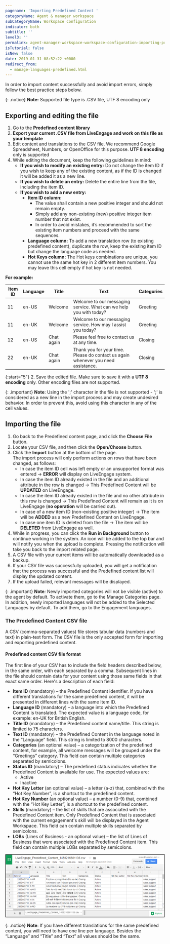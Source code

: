 ```yaml
---
pagename: 'Importing Predefined Content '
categoryName: Agent & manager workspace
subCategoryName: Workspace configuration
indicator: both
subtitle: ''
level3: ''
permalink: agent-manager-workspace-workspace-configuration-importing-predefined-content.html
isTutorial: false
isNew: false
date: 2019-01-31 08:52:22 +0000
redirect_from:
  - manage-languages-predefined.html
---
```

In order to import content successfully and avoid import errors, simply follow the best practice steps below.

{: .notice}
**Note:** Supported file type is .CSV file, UTF 8 encoding only

## Exporting and editing the file

1. Go to the **Predefined content library**
2. **Export your current .CSV file from LiveEngage and work on this file      as your template**
3. Edit content and translations to the CSV file. We recommend Google Spreadsheet, Numbers, or OpenOffice for this purpose. **UTF 8 encoding** only is supported
4. While editing the document, keep the following guidelines in mind:
   * **If you wish to modify an existing entry:** Do not change the item ID if you wish to keep any of the existing content, as if the ID is changed it will be added it as a new line.
   * **If you wish to delete an entry:** Delete the entire line from the file, including the item ID.
   * **If you wish to add a new entry:**
     * **Item ID column:**
       * The value shall contain a new positive integer and should not remain empty.
       * Simply add any non-existing (new) positive integer item number that not exist.
       * In order to avoid mistakes, it’s recommended to sort the existing item numbers and proceed with the same sequences.
     * **Language column:** To add a new translation row (to existing predefined content), duplicate the row, keep the existing item ID but change the language code as needed.
     * **Hot Keys column:** The Hot keys combinations are unique, you cannot use the same hot key in 2 different item numbers. You may leave this cell empty if hot key is not needed.

**For example:**

| Item ID | Language | Title | Text | Categories |
| --- | --- | --- | --- | --- |
| 11 | en-US | Welcome | Welcome to our messaging service.    What can we help you with today? | Greeting |
| 11 | en-UK | Welcome | Welcome to our messaging service.    How may I assist you today? | Greeting |
| 12 | en-US | Chat again | Please feel free to contact us at any time. | Closing |
| 22 | en-UK | Chat again | Thank you for your time.    Please do contact us again whenever you need assistance. | Closing |

{:start="5"}
2\. Save the edited file. Make sure to save it with a **UTF 8 encoding** only. Other encoding files are not supported.

{: .important}
**Note**: Using the ';' character in the file is not supported - ';' is considered as a new line in the import process and may create undesired behavior. In order to prevent this, avoid using this character in any of the cell values.

## Importing the file

1. Go back to the Predefined content page, and click the **Choose File**      button.
2. Locate your CSV file, and then click the **Open/Choose** button.
3. Click the **Import** button at the bottom of the page.  
   The import process will only perform actions on rows that have been      changed, as follows:
   * In case the item ID cell was left empty or an unsupported format was entered -> **ERROR** will display on LiveEngage system.
   * In case the item ID already existed in the file and an additional attribute in the row is changed -> This Predefined Content will be **UPDATED** on LiveEngage.
   * In case the item ID already existed in the file and no other attribute in this row is changed -> This Predefined Content will remain as it is on LiveEngage (**no operation** will be carried out).
   * In case of a new item ID (non-existing positive integer) -> The item will be **ADDED** as a new Predefined Content on LiveEngage.
   * In case one item ID is deleted from the file -> The item will be **DELETED** from LiveEngage as well.
4. While in progress, you can click the **Run in Background** button to continue working in the system. An icon will be added to the top bar and will notify you when the upload is complete. Pressing the notification will take you back to the import related page.
5. A CSV file with your current items will be automatically downloaded as a      backup.
6. If your CSV file was successfully uploaded, you will get a notification that      the process was successful and the Predefined content list will display      the updated content.
7. If the upload failed, relevant messages will be displayed.

{: .important}
**Note**_:_
Newly imported categories will not be visible (active) to the agent by default. To activate them, go to the Manage Categories page. In addition, newly imported languages will not be added to the Selected Languages by default. To add them, go to the Engagement languages.

### The Predefined Content CSV file

A CSV (comma-separated values) file stores tabular data (numbers and text) in plain-text form. The CSV file is the only accepted form for importing and exporting predefined content.

#### **Predefined content CSV file format**

The first line of your CSV has to include the field headers described below, in the same order, with each separated by a comma. Subsequent lines in the file should contain data for your content using those same fields in that exact same order. Here's a description of each field:

* **Item ID** (mandatory) – the Predefined Content      identifier. If you have different translations for the same predefined      content, it will be presented in different lines with the same Item ID.
* **Language ID** (mandatory) – a language into which the      Predefined Content is translated. The expected value is a language code,      for example: en-UK for British English.
* **Title ID** (mandatory) – the Predefined content      name/title. This string is limited to 75 characters.
* **Text ID** (mandatory) – the Predefined Content in the      language noted in the “Language” field. This string is limited to 8000      characters.
* **Categories** (an optional value) – a categorization of the      predefined content, for example, all welcome messages will be grouped      under the “Greetings” category. This field can contain multiple categories      separated by semicolons.
* **Status ID** (mandatory) – The predefined status indicates      whether the Predefined Content is available for use. The expected values      are:
  * Active
  * Inactive
* **Hot Key Letter** (an optional value) – a letter (a-z) that, combined      with the “Hot Key Number”, is a shortcut to the predefined content.
* **Hot Key Number** (an optional value) – a number (0-9) that, combined      with the “Hot Key Letter”, is a shortcut to the predefined content.
* **Skills** (mandatory) – the list of skills that are associated      with the Predefined Content item. Only Predefined Content that is      associated with the current engagement's skill will be displayed in the      Agent Workspace. This field can contain multiple skills separated by semicolons.
* **LOBs** (Lines of Business - an      optional value) – the list of Lines of Business that were associated with the      Predefined Content item. This field can contain multiple LOBs separated by      semicolons.

![](/img/importing-predefined-content-1b.png)

{: .notice}
**Note**: If you have different translations for the same predefined content, you will need to have one line per language. Besides the “Language” and “Title” and “Text” all values should be the same.
